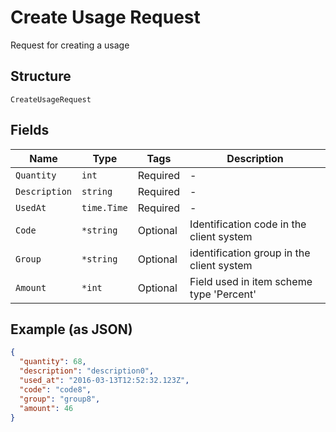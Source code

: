 
# Create Usage Request

Request for creating a usage

## Structure

`CreateUsageRequest`

## Fields

| Name | Type | Tags | Description |
|  --- | --- | --- | --- |
| `Quantity` | `int` | Required | - |
| `Description` | `string` | Required | - |
| `UsedAt` | `time.Time` | Required | - |
| `Code` | `*string` | Optional | Identification code in the client system |
| `Group` | `*string` | Optional | identification group in the client system |
| `Amount` | `*int` | Optional | Field used in item scheme type 'Percent' |

## Example (as JSON)

```json
{
  "quantity": 68,
  "description": "description0",
  "used_at": "2016-03-13T12:52:32.123Z",
  "code": "code8",
  "group": "group8",
  "amount": 46
}
```

